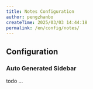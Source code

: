 ```yaml
---
title: Notes Configuration
author: pengzhanbo
createTime: 2025/03/03 14:44:18
permalink: /en/config/notes/
---
```


## Configuration

### Auto Generated Sidebar

todo ...
